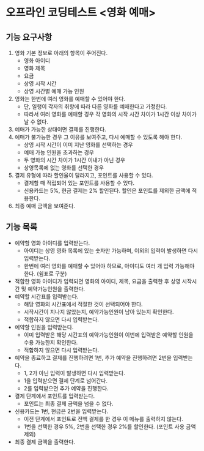 # 오프라인 코딩테스트 <영화 예매>

## 기능 요구사항
1. 영화 기본 정보로 아래의 항목이 주어진다.
    - 영화 아이디
    - 영화 제목
    - 요금
    - 상영 시작 시간
    - 상영 시간별 예매 가능 인원
2. 영화는 한번에 여러 영화를 예매할 수 있어야 한다.
    - 단, 일행이 각자의 취향에 따라 다른 영화를 예매한다고 가정한다.
    - 따라서 여러 영화를 예매할 경우 각 영화의 시작 시간 차이가 1시간 이상 차이가 날 수 없다.
3. 예매가 가능한 상태이면 결제를 진행한다.
4. 예매가 불가능한 경우 그 이유를 보여주고, 다시 예매할 수 있도록 해야 한다.
    - 상영 시작 시간이 이미 지난 영화를 선택하는 경우
    - 예매 가능 인원을 초과하는 경우
    - 두 영화의 시간 차이가 1시간 이내가 아닌 경우
    - 상영목록에 없는 영화를 선택한 경우
5. 결제 유형에 따라 할인율이 달라지고, 포인트를 사용할 수 있다.
    - 결제할 때 적립되어 있는 포인트를 사용할 수 있다.
    - 신용카드는 5%, 현금 결제는 2% 할인된다.
      할인은 포인트를 제외한 금액에 적용한다.
6. 최종 예매 금액을 보여준다.

## 기능 목록
- 예약할 영화 아이디를 입력받는다.
    - 아이디는 상영 영화 목록에 있는 숫자만 가능하며, 이외의 입력이 발생하면 다시 입력받는다.
    - 한번에 여러 영화를 예매할 수 있어야 하므로, 아이디도 여러 개 입력 가능해야 한다. (쉼표로 구분)
- 적합한 영화 아이디가 입력되면 영화의 아이디, 제목, 요금을 출력한 후 상영 시작시간 및 예약가능인원을 출력한다.
- 예약할 시간표를 입력받는다.
    - 해당 영화의 시간표에서 적절한 것이 선택되어야 한다.
    - 시작시간이 지나지 않았는지, 예약가능인원이 남아 있는지 확인한다.
    - 적합하지 않으면 다시 입력받는다.
- 예약할 인원을 입력받는다.
    - 이미 입력받은 해당 시간표의 예약가능인원이 이번에 입력받은 예약할 인원을 수용 가능한지 확인한다.
    - 적합하지 않으면 다시 입력받는다.
- 예약을 종료하고 결제를 진행하려면 1번, 추가 예약을 진행하려면 2번을 입력받는다.
    - 1, 2가 아닌 입력이 발생하면 다시 입력받는다.
    - 1을 입력받으면 결제 단계로 넘어간다.
    - 2를 입력받으면 추가 예약을 진행한다.
- 결제 단계에서 포인트를 입력받는다.
    - 포인트는 최종 결제 금액을 넘을 수 없다.
- 신용카드는 1번, 현금은 2번을 입력받는다.
    - 이전 단계에서 포인트로 전액 결제를 한 경우 이 메뉴를 출력하지 않는다.
    - 1번을 선택한 경우 5%, 2번을 선택한 경우 2%를 할인한다. (포인트 사용 금액 제외)
- 최종 결제 금액을 출력한다.